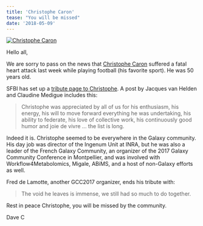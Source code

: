 ```yaml
---
title: 'Christophe Caron'
tease: "You will be missed"
date: '2018-05-09'
---
```

[<img class="float-right" src="/src/news/2018-05-caron/christophe-caron.jpg" alt="Christophe Caron" />](https://www.sfbi.fr/content/d%C3%A9c%C3%A8s-de-christophe-caron)

Hello all,

We are sorry to pass on the news that [Christophe Caron](https://www.sfbi.fr/content/d%C3%A9c%C3%A8s-de-christophe-caron) suffered a fatal heart attack last week while playing football (his favorite sport). He was 50 years old.

SFBI has set up a [tribute page to Christophe](https://www.sfbi.fr/content/d%C3%A9c%C3%A8s-de-christophe-caron).  A post by Jacques van Helden and Claudine Medigue includes this:

<blockquote class="blockquote">
Christophe was appreciated by all of us for his enthusiasm, his energy, his will to move forward everything he was undertaking, his ability to federate, his love of collective work, his continuously good humor and joie de vivre ... the list is long.
</blockquote>

Indeed it is. Christophe seemed to be everywhere in the Galaxy community.  His day job was director of the Ingenum Unit at INRA, but he was also a leader of the French Galaxy Community, an organizer of the 2017 Galaxy Community Conference in Montpellier, and was involved with Workflow4Metabolomics, Migale, ABiMS, and a host of non-Galaxy efforts as well.

Fred de Lamotte, another GCC2017 organizer, ends his tribute with:

<blockquote class="blockquote">
The void he leaves is immense, we still had so much to do together.
</blockquote>

Rest in peace Christophe, you will be missed by the community.

Dave C
